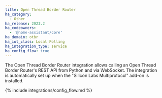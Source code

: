 ```yaml
---
title: Open Thread Border Router
ha_category:
  - Other
ha_release: 2023.2
ha_codeowners:
  - '@home-assistant/core'
ha_domain: otbr
ha_iot_class: Local Polling
ha_integration_type: service
ha_config_flow: true
---
```


The Open Thread Border Router integration allows calling an Open Thread Border Router's REST API from Python and via WebSocket.
The integration is automatically set up when the "Silicon Labs Multiprotocol" add-on is installed.

{% include integrations/config_flow.md %}
